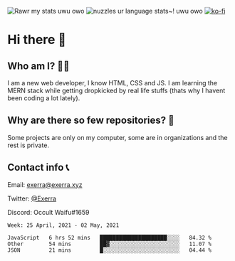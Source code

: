 ![Rawr my stats uwu owo](https://github-readme-stats.vercel.app/api?username=Exerra&show_icons=true&theme=buefy)
![nuzzles ur language stats~! uwu owo](https://github-readme-stats.vercel.app/api/top-langs/?username=Exerra&layout=compact)
[![ko-fi](https://www.ko-fi.com/img/githubbutton_sm.svg)](https://ko-fi.com/X8X130H96)
# Hi there 👋
## Who am I? 🙋‍♀️
I am a new web developer, I know HTML, CSS and JS. I am learning the MERN stack while getting dropkicked by real life stuffs (thats why I havent been coding a lot lately).
## Why are there so few repositories? 🤔
Some projects are only on my computer, some are in organizations and the rest is private.
## Contact info 📞
Email: [exerra@exerra.xyz](mailto:exerra@exerra.xyz)

Twitter: [@Exerra](https://twitter.com/exerra)

Discord: Occult Waifu#1659

<!--START_SECTION:waka-->
```text
Week: 25 April, 2021 - 02 May, 2021

JavaScript   6 hrs 52 mins   █████████████████████░░░░   84.32 % 
Other        54 mins         ██▓░░░░░░░░░░░░░░░░░░░░░░   11.07 % 
JSON         21 mins         █░░░░░░░░░░░░░░░░░░░░░░░░   04.44 % 
```
<!--END_SECTION:waka-->

